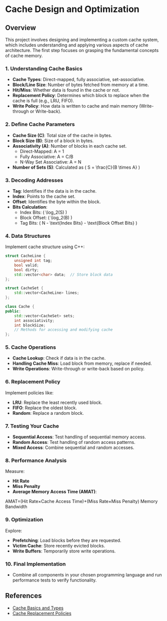 # Cache Design and Optimization 

## Overview
This project involves designing and implementing a custom cache system, which includes understanding and applying various aspects of cache architecture. 
The first step focuses on grasping the fundamental concepts of cache memory.


### 1. Understanding Cache Basics
- **Cache Types**: Direct-mapped, fully associative, set-associative.
- **Block/Line Size**: Number of bytes fetched from memory at a time.
- **Hit/Miss**: Whether data is found in the cache or not.
- **Replacement Policy**: Determines which block to replace when the cache is full (e.g., LRU, FIFO).
- **Write Policy**: How data is written to cache and main memory (Write-through or Write-back).



### 2. Define Cache Parameters
- **Cache Size (C)**: Total size of the cache in bytes.
- **Block Size (B)**: Size of a block in bytes.
- **Associativity (A)**: Number of blocks in each cache set.
  - Direct-Mapped: A = 1
  - Fully Associative: A = C/B
  - N-Way Set Associative: A = N
- **Number of Sets (S)**: Calculated as \( S = \frac{C}{B \times A} \)

### 3. Decoding Addresses
- **Tag**: Identifies if the data is in the cache.
- **Index**: Points to the cache set.
- **Offset**: Identifies the byte within the block.
- **Bits Calculation**:
  - Index Bits: \( \log_2(S) \)
  - Block Offset: \( \log_2(B) \)
  - Tag Bits: \( N - \text{Index Bits} - \text{Block Offset Bits} \)
    

### 4. Data Structures
Implement cache structure using C++:
```cpp
struct CacheLine {
    unsigned int tag;
    bool valid;
    bool dirty;
    std::vector<char> data;  // Store block data
};

struct CacheSet {
    std::vector<CacheLine> lines;
};

class Cache {
public:
    std::vector<CacheSet> sets;
    int associativity;
    int blockSize;
    // Methods for accessing and modifying cache
};
```
### 5. Cache Operations
- **Cache Lookup**: Check if data is in the cache.
- **Handling Cache Miss**: Load block from memory, replace if needed.
- **Write Operations**: Write-through or write-back based on policy.

### 6. Replacement Policy
Implement policies like:

- **LRU**: Replace the least recently used block.
- **FIFO**: Replace the oldest block.
- **Random**: Replace a random block.

### 7. Testing Your Cache
- **Sequential Access**: Test handling of sequential memory access.
- **Random Access**: Test handling of random access patterns.
- **Mixed Access**: Combine sequential and random accesses.

### 8. Performance Analysis
Measure:

- **Hit Rate**
- **Miss Penalty**
- **Average Memory Access Time (AMAT)**: 

AMAT=(Hit Rate×Cache Access Time)+(Miss Rate×Miss Penalty)
Memory Bandwidth

### 9. Optimization
Explore:
- **Prefetching**: Load blocks before they are requested.
- **Victim Cache**: Store recently evicted blocks.
- **Write Buffers**: Temporarily store write operations.

### 10. Final Implementation
- Combine all components in your chosen programming language and run performance tests to verify functionality.

## References
- [Cache Basics and Types](https://en.wikipedia.org/wiki/Cache_memory)
- [Cache Replacement Policies](https://www.geeksforgeeks.org/cache-replacement-policies/)


